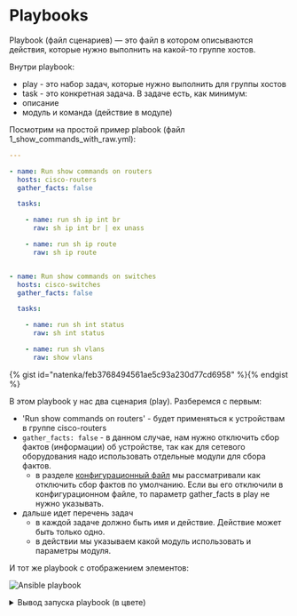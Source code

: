 # Playbooks

Playbook (файл сценариев) — это файл в котором описываются действия, которые нужно выполнить на какой-то группе хостов.

Внутри playbook:
* play - это набор задач, которые нужно выполнить для группы хостов
* task - это конкретная задача. В задаче есть, как минимум:
 * описание
 * модуль и команда (действие в модуле)


Посмотрим на простой пример plabook (файл 1_show_commands_with_raw.yml):
```yaml
---

- name: Run show commands on routers
  hosts: cisco-routers
  gather_facts: false

  tasks:

    - name: run sh ip int br        
      raw: sh ip int br | ex unass

    - name: run sh ip route
      raw: sh ip route


- name: Run show commands on switches
  hosts: cisco-switches
  gather_facts: false

  tasks:

    - name: run sh int status
      raw: sh int status

    - name: run sh vlans
      raw: show vlans
```

{% gist id="natenka/feb3768494561ae5c93a230d77cd6958" %}{% endgist %}

В этом playbook у нас два сценария (play). Разберемся с первым:
* 'Run show commands on routers' - будет применяться к устройствам в группе cisco-routers
 * ```gather_facts: false``` - в данном случае, нам нужно отключить сбор фактов (информации) об устройстве, так как для сетевого оборудования надо использовать отдельные модули для сбора фактов.
   * в разделе [конфигурационный файл](book/chapter15/2_configuration.md) мы рассматривали как отключить сбор фактов по умолчанию. Если вы его отключили в конфигурационном файле, то параметр gather_facts в play не нужно указывать.
 * дальше идет перечень задач
   * в каждой задаче должно быть имя и действие. Действие может быть только одно.
   * в действии мы указываем какой модуль использовать и параметры модуля.

И тот же playbook с отображением элементов:

![Ansible playbook](https://raw.githubusercontent.com/natenka/PyNEng/master/book/chapter15/images/playbook.png)

<details> 
  <summary>Вывод запуска playbook (в цвете)</summary>
<img src=https://raw.githubusercontent.com/natenka/PyNEng/master/book/chapter15/images/playbook_execution.png alt="Ansible Playbook">
</details>
